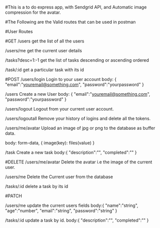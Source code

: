 #This is a to do express app, with Sendgrid API, and Automatic image compression for the avatar.

#The Following are the Valid routes that can be used in postman

#User Routes

#GET
/users
get the list of all the users

/users/me
get the current user details

/tasks?desc=1:-1
get the list of tasks 
descending or ascending ordered

/task/:id
get a particular task with its id

#POST
 /users/login 
 Login to your user account
 body:
 {
     "email":"youremail@something.com",
     "password":"yourpassword"
 }

 /users
  Create a new User
 body:
 {
     "email":"youremail@something.com",
     "password":"yourpassword"
 }

 /users/logout
 Logout from your current user account.

 /users/logoutall
 Remove your history of logins and delete all the tokens.

 /users/me/avatar
 Upload an image of jpg or png to the database as buffer data.
 
 body: form-data, {
     image(key): files(value)
 }

 /task
 Create a new task 
 body:{
    "description":"",
    "completed":""
 }

 #DELETE
 /users/me/avatar
 Delete the avatar i.e the image of the current user.

 /users/me
 Delete the Current user from the database

 /tasks/:id
 delete a task by its id   

 #PATCH

 /users/me
 update the current users fields
 body:{
     "name":"string",
     "age":"number",
     "email":"string",
     "password":"string"
 }

 /tasks/:id
 update a task by id.
 body:{
     "description":"",
     "completed":""
 }